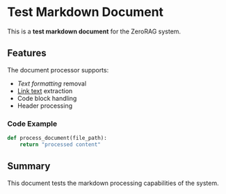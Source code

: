 # Test Markdown Document

This is a **test markdown document** for the ZeroRAG system.

## Features

The document processor supports:
- *Text formatting* removal
- [Link text](http://example.com) extraction
- Code block handling
- Header processing

### Code Example

```python
def process_document(file_path):
    return "processed content"
```

## Summary

This document tests the markdown processing capabilities of the system.
